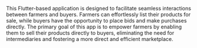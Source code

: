 This Flutter-based application is designed to facilitate seamless interactions between farmers and buyers. Farmers can effortlessly list their products for sale, while buyers have the opportunity to place bids and make purchases directly. The primary goal of this app is to empower farmers by enabling them to sell their products directly to buyers, eliminating the need for intermediaries and fostering a more direct and efficient marketplace.
